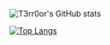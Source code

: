 ![T3rr0or's GitHub stats](https://github-readme-stats.vercel.app/api?username=T3rr0or&show_icons=true&theme=radical)






[![Top Langs](https://github-readme-stats.vercel.app/api/top-langs/?username=T3rr0or&layout=donut-vertical)](https://github.com/T3rr0or/github-readme-stats)
